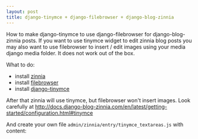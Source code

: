 ```yaml
---
layout: post
title: django-tinymce + django-filebrowser + django-blog-zinnia
---
```


How to make django-tinymce to use django-filebrowser for django-blog-zinnia posts.
If you want to use tinymce widget to edit zinnia blog posts
you may also want to use filebrowser to insert / edit images
using your media django media folder. It does not work out of the box.

What to do:

* install [zinnia](http://docs.django-blog-zinnia.com/en/latest/getting-started/install.html)
* install [filebrowser](https://django-filebrowser.readthedocs.org/en/latest/quickstart.html#installation)
* install [django-tinymce](http://django-tinymce.readthedocs.org/en/latest/installation.html)

After that zinnia will use tinymce, but filebrowser won't insert images. Look carefully at
<http://docs.django-blog-zinnia.com/en/latest/getting-started/configuration.html#tinymce>

And create your own file ``admin/zinnia/entry/tinymce_textareas.js`` with content:

<script src="https://gist.github.com/iutinvg/5705267.js"></script>
